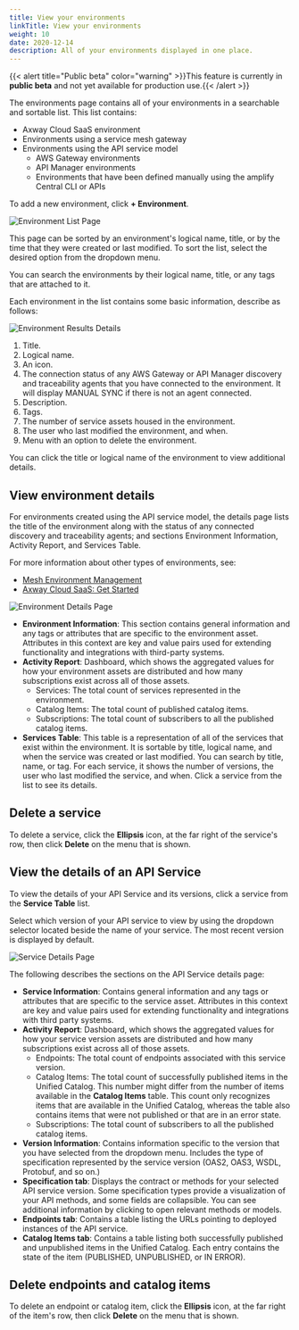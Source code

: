 ```yaml
---
title: View your environments
linkTitle: View your environments
weight: 10
date: 2020-12-14
description: All of your environments displayed in one place.
---
```


{{< alert title="Public beta" color="warning" >}}This feature is currently in **public beta** and not yet available for production use.{{< /alert >}}

The environments page contains all of your environments in a searchable and sortable list. This list contains:

* Axway Cloud SaaS environment
* Environments using a service mesh gateway
* Environments using the API service model
    * AWS Gateway environments
    * API Manager environments
    * Environments that have been defined manually using the amplify Central CLI or APIs

To add a new environment, click **+ Environment**.

![Environment List Page](/Images/central/EnvironmentListPage.png)

This page can be sorted by an environment's logical name, title, or by the time that they were created or last modified. To sort the list, select the desired option from the dropdown menu.

You can search the environments by their logical name, title, or any tags that are attached to it.

Each environment in the list contains some basic information, describe as follows:

![Environment Results Details](/Images/central/EnvironmentListResult.png)

1. Title.
2. Logical name.
3. An icon.
4. The connection status of any AWS Gateway or API Manager discovery and traceability agents that you have connected to the environment.  It will display MANUAL SYNC if there is not an agent connected.
5. Description.
6. Tags.
7. The number of service assets housed in the environment.
8. The user who last modified the environment, and when.
9. Menu with an option to delete the environment.

You can click the title or logical name of the environment to view additional details.

## View environment details

For environments created using the API service model, the details page lists the title of the environment along with the status of any connected discovery and traceability agents; and sections Environment Information, Activity Report, and Services Table.

For more information about other types of environments, see:

* [Mesh Environment Management](/docs/central/mesh_management/)
* [Axway Cloud SaaS: Get Started](/docs/central/quickstart/)

![Environment Details Page](/Images/central/EnvironmentDetailsPage.png)

* **Environment Information**: This section contains general information and any tags or attributes that are specific to the environment asset. Attributes in this context are key and value pairs used for extending functionality and integrations with third-party systems.
* **Activity Report**: Dashboard, which shows the aggregated values for how your environment assets are distributed and how many subscriptions exist across all of those assets.
    * Services: The total count of services represented in the environment.
    * Catalog Items: The total count of published catalog items.
    * Subscriptions: The total count of subscribers to all the published catalog items.
* **Services Table**: This table is a representation of all of the services that exist within the environment. It is sortable by title, logical name, and when the service was created or last modified. You can search by title, name, or tag. For each service, it shows the number of versions, the user who last modified the service, and when. Click a service from the list to see its details.

## Delete a service

To delete a service, click the **Ellipsis** icon, at the far right of the service's row, then click **Delete** on the menu that is shown.

## View the details of an API Service

To view the details of your API Service and its versions, click a service from the **Service Table** list.

Select which version of your API service to view by using the dropdown selector located beside the name of your service.  The most recent version is displayed by default.

![Service Details Page](/Images/central/ServiceDetailsPage.png)

The following describes the sections on the API Service details page:

* **Service Information**: Contains general information and any tags or attributes that are specific to the service asset. Attributes in this context are key and value pairs used for extending functionality and integrations with third party systems.
* **Activity Report**: Dashboard, which shows the aggregated values for how your service version assets are distributed and how many subscriptions exist across all of those assets.
    * Endpoints: The total count of endpoints associated with this service version.
    * Catalog Items: The total count of successfully published items in the Unified Catalog. This number might differ from the number of items available in the **Catalog Items** table. This count only recognizes items that are available in the Unified Catalog, whereas the table also contains items that were not published or that are in an error state.
    * Subscriptions: The total count of subscribers to all the published catalog items.
* **Version Information**: Contains information specific to the version that you have selected from the dropdown menu. Includes the type of specification represented by the service version (OAS2, OAS3, WSDL, Protobuf, and so on.)
* **Specification tab**: Displays the contract or methods for your selected API service version. Some specification types provide a visualization of your API methods, and some fields are collapsible. You can see additional information by clicking to open relevant methods or models.
* **Endpoints tab**: Contains a table listing the URLs pointing to deployed instances of the API service.
* **Catalog Items tab**: Contains a table listing both successfully published and unpublished items in the Unified Catalog. Each entry contains the state of the item (PUBLISHED, UNPUBLISHED, or IN ERROR).

## Delete endpoints and catalog items

To delete an endpoint or catalog item, click the **Ellipsis** icon, at the far right of the item's row, then click **Delete** on the menu that is shown.
